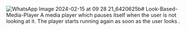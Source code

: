 ![WhatsApp Image 2024-02-15 at 09 28 21_6420625b](https://github.com/yuvarajcyr/Look-Based-Media-Player/assets/102601815/3578b8fb-a6a9-4014-89c1-6a59cdaa3461)# Look-Based-Media-Player
A media player which pauses itself when the user is not looking at it. The player starts running again as soon as the user looks .


